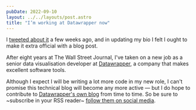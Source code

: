 ```yaml
---
pubDate: 2022-09-10
layout: ../../layouts/post.astro
title: "I’m working at Datawrapper now"
---
```


I [tweeted about it](https://twitter.com/elliot_bentley/status/1562779527779979266) a few weeks ago, and in updating my bio I felt I ought to make it extra official with a blog post.

After eight years at The Wall Street Journal, I've taken on a new job as a senior data visualisation developer at [Datawrapper](https://www.datawrapper.de), a company that makes excellent software tools.

Although I expect I will be writing a lot more code in my new role, I can't promise this technical blog will become any more active — but I do hope to contribute to [Datawrapper's own blog](https://blog.datawrapper.de) from time to time. So be sure to ~subscribe in your RSS reader~ [follow them on social media](https://twitter.com/datawrapper).